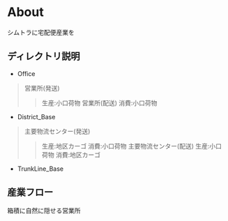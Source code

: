 # About
シムトラに宅配便産業を

## ディレクトリ説明

* Office
> 営業所(発送)
>> 生産:小口荷物
> 営業所(配送)
>> 消費:小口荷物

* District_Base
> 主要物流センター(発送)
>> 生産:地区カーゴ
>> 消費:小口荷物
> 主要物流センター(配送)
>> 生産:小口荷物
>> 消費:地区カーゴ

* TrunkLine_Base

## 産業フロー
箱積に自然に隠せる営業所

